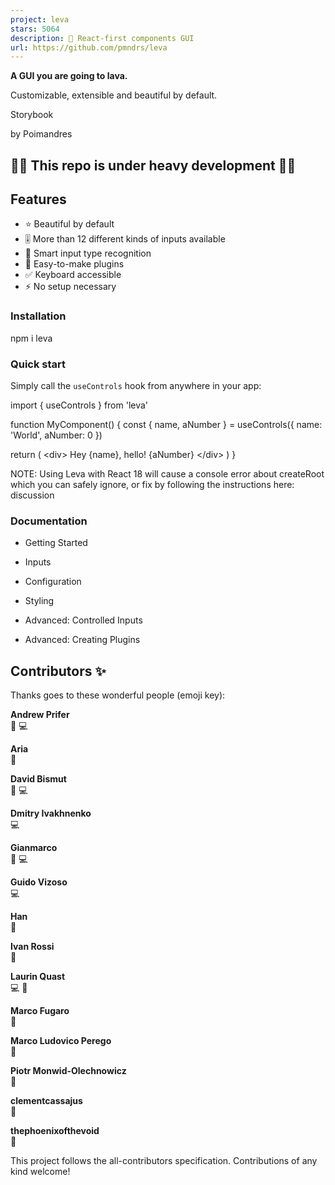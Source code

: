 ```yaml
---
project: leva
stars: 5064
description: 🌋 React-first components GUI
url: https://github.com/pmndrs/leva
---
```


  

**A GUI you are going to lava.**

Customizable, extensible and beautiful by default.

  

Storybook

  

by Poimandres

  

🚧🚧 This repo is under heavy development 🚧🚧
----------------------------------------------

Features
--------

-   ⭐️ Beautiful by default
-   🎚 More than 12 different kinds of inputs available
-   🧐 Smart input type recognition
-   🔌 Easy-to-make plugins
-   ✅ Keyboard accessible
-   ⚡️ No setup necessary

### Installation

npm i leva

### Quick start

Simply call the `useControls` hook from anywhere in your app:

import { useControls } from 'leva'

function MyComponent() {
  const { name, aNumber } \= useControls({ name: 'World', aNumber: 0 })

  return (
    <div\>
      Hey {name}, hello! {aNumber}
    </div\>
  )
}

NOTE: Using Leva with React 18 will cause a console error about createRoot which you can safely ignore, or fix by following the instructions here: discussion

### Documentation

-   Getting Started
    
-   Inputs
    
-   Configuration
    
-   Styling
    
-   Advanced: Controlled Inputs
    
-   Advanced: Creating Plugins
    

Contributors ✨
--------------

Thanks goes to these wonderful people (emoji key):

  
**Andrew Prifer**  
🤔 💻

  
**Aria**  
🤔

  
**David Bismut**  
🤔 💻

  
**Dmitry Ivakhnenko**  
💻

  
**Gianmarco**  
🤔 💻

  
**Guido Vizoso**  
💻

  
**Han**  
🎨

  
**Ivan Rossi**  
🐛

  
**Laurin Quast**  
💻 🤔

  
**Marco Fugaro**  
🤔

  
**Marco Ludovico Perego**  
🤔

  
**Piotr Monwid-Olechnowicz**  
📖

  
**clementcassajus**  
🎨

  
**thephoenixofthevoid**  
🐛

This project follows the all-contributors specification. Contributions of any kind welcome!
